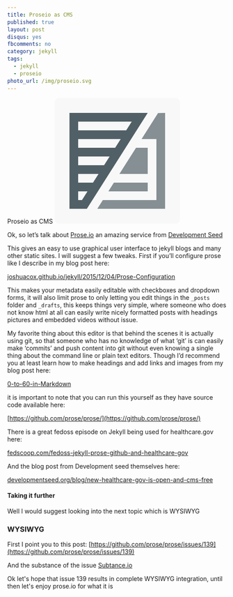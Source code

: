 ```yaml
---
title: Proseio as CMS
published: true
layout: post
disqus: yes
fbcomments: no
category: jekyll
tags: 
  - jekyll
  - proseio
photo_url: /img/proseio.svg
---
```


Proseio as CMS
![](/img/proseio.svg)

Ok, so let’s talk about [Prose.io](http://prose.io/) an amazing service from  [Development Seed](http://developmentseed.org)

This gives an easy to use graphical user interface to jekyll blogs and many other static sites.  I will suggest a few tweaks. First if you’ll configure prose like I describe in my blog post here:

[joshuacox.github.io/jekyll/2015/12/04/Prose-Configuration](http://joshuacox.github.io/jekyll/2015/12/04/Prose-Configuration/)

This makes your metadata easily editable with checkboxes and dropdown forms, 
it will also limit prose to only letting you edit things in the `_posts` folder and `_drafts`,
this keeps things very simple, where someone who does not know html at all can easily write nicely formatted posts 
with headings pictures and embedded videos without issue.

My favorite thing about this editor is that behind the scenes it is actually using git,
so that someone who has no knowledge of what ‘git’ is can easily make ‘commits’
and push content into git without even knowing a single thing about the command line or plain text editors.
Though I’d recommend you at least learn how to make headings and add links and images from my blog post here:

[0-to-60-in-Markdown](http://joshuacox.github.io/jekyll/2015/12/02/0-to-60-in-Markdown/)

it is important to note that you can run this yourself as they have source code available here:

[https://github.com/prose/prose/](https://github.com/prose/prose/)

There is a great fedoss episode on Jekyll being used for healthcare.gov here:

[fedscoop.com/fedoss-jekyll-prose-github-and-healthcare-gov](http://fedscoop.com/fedoss-jekyll-prose-github-and-healthcare-gov/)

And the blog post from Development seed themselves here:

[developmentseed.org/blog/new-healthcare-gov-is-open-and-cms-free](https://developmentseed.org/blog/new-healthcare-gov-is-open-and-cms-free/)

#### Taking it further

Well I would suggest looking into the next topic which is WYSIWYG

### WYSIWYG

First I point you to this post:
[https://github.com/prose/prose/issues/139](https://github.com/prose/prose/issues/139)

And the substance of the issue [Subtance.io](http://substance.io/)

Ok let's hope that issue 139 results in complete WYSIWYG integration, until then let's enjoy prose.io for what it is
